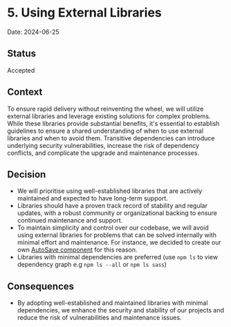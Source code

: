 # 5. Using External Libraries

Date: 2024-06-25

## Status

Accepted

## Context

To ensure rapid delivery without reinventing the wheel, we will utilize external libraries and leverage existing solutions for complex problems. While these libraries provide substantial benefits, it's essential to establish guidelines to ensure a shared understanding of when to use external libraries and when to avoid them. Transitive dependencies can introduce underlying security vulnerabilities, increase the risk of dependency conflicts, and complicate the upgrade and maintenance processes.

## Decision

- We will prioritise using well-established libraries that are actively maintained and expected to have long-term support.
- Libraries should have a proven track record of stability and regular updates, with a robust community or organizational backing to ensure continued maintenance and support.
- To maintain simplicity and control over our codebase, we will avoid using external libraries for problems that can be solved internally with minimal effort and maintenance. For instance, we decided to create our own [AutoSave component](https://github.com/ministryofjustice/bichard7-next-ui/blob/main/src/components/EditableFields/AutoSave.tsx) for this reason.
- Libraries with minimal dependencies are preferred (use `npm ls` to view dependency graph e.g `npm ls --all` or `npm ls sass`)

## Consequences

- By adopting well-established and maintained libraries with minimal dependencies, we enhance the security and stability of our projects and reduce the risk of vulnerabilities and maintenance issues.
